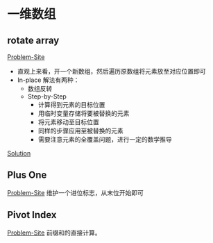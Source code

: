 # 一维数组
## rotate array
[Problem-Site](https://leetcode.cn/problems/rotate-array/description/)

* 直观上来看，开一个新数组，然后遍历原数组将元素放至对应位置即可
* In-place 解法有两种：
    * 数组反转
    * Step-by-Step
        * 计算得到元素的目标位置
        * 用临时变量存储将要被替换的元素
        * 将元素移动至目标位置
        * 同样的步骤应用至被替换的元素
        * 需要注意元素的全覆盖问题，进行一定的数学推导

[Solution](https://leetcode.cn/problems/rotate-array/solutions/551039/xuan-zhuan-shu-zu-by-leetcode-solution-nipk/)

## Plus One
[Problem-Site](https://leetcode.cn/problems/plus-one/)
维护一个进位标志，从末位开始即可

## Pivot Index
[Problem-Site](https://leetcode.cn/problems/find-pivot-index/description/)
前缀和的直接计算。
